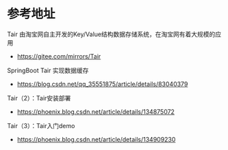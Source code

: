 # 参考地址
Tair 由淘宝网自主开发的Key/Value结构数据存储系统，在淘宝网有着大规模的应用
- https://gitee.com/mirrors/Tair

SpringBoot Tair 实现数据缓存
- https://blog.csdn.net/qq_35551875/article/details/83040379

Tair（2）：Tair安装部署
- https://phoenix.blog.csdn.net/article/details/134875072

Tair（3）：Tair入门demo
- https://phoenix.blog.csdn.net/article/details/134909230